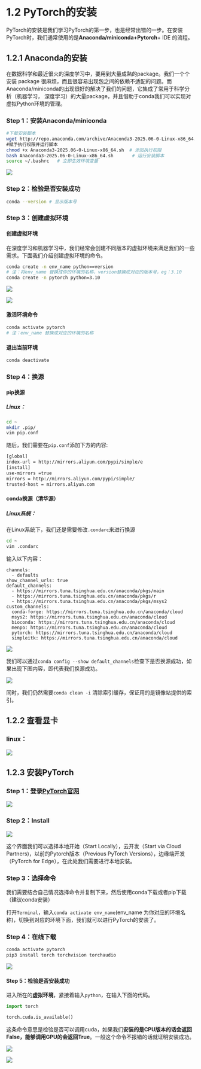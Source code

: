 # 1.2 PyTorch的安装

PyTorch的安装是我们学习PyTorch的第一步，也是经常出错的一步。在安装PyTorch时，我们通常使用的是**Anaconda/miniconda+Pytorch**+ IDE 的流程。

## 1.2.1 Anaconda的安装

在数据科学和最近很火的深度学习中，要用到大量成熟的package。我们一个个安装 package 很麻烦，而且很容易出现包之间的依赖不适配的问题。而 Anaconda/miniconda的出现很好的解决了我们的问题，它集成了常用于科学分析（机器学习， 深度学习）的大量package，并且借助于conda我们可以实现对虚拟Python环境的管理。

### Step 1：安装Anaconda/miniconda

```bash
#下载安装脚本
wget http://repo.anaconda.com/archive/Anaconda3-2025.06-0-Linux-x86_64.sh
​#赋予执行权限并运行脚本​
chmod +x Anaconda3-2025.06-0-Linux-x86_64.sh  # 添加执行权限
bash Anaconda3-2025.06-0-Linux-x86_64.sh       # 运行安装脚本
source ~/.bashrc   # 立即生效环境变量
```

![](../images/2025-07-19-01-25-14-image.png)

### Step 2：检验是否安装成功

```bash
conda --version # 显示版本号
```

### Step 3：创建虚拟环境

#### 创建虚拟环境

在深度学习和机器学习中，我们经常会创建不同版本的虚拟环境来满足我们的一些需求。下面我们介绍创建虚拟环境的命令。

```bash
conda create -n env_name python==version 
# 注：将env_name 替换成你的环境的名称，version替换成对应的版本号，eg：3.10 
conda create -n pytorch python=3.10
```

![](../images/2025-07-19-02-22-45-image.png)

![](../images/2025-07-19-02-22-52-image.png)

#### 激活环境命令

```bash
conda activate pytorch
# 注：env_name 替换成对应的环境的名称
```

#### 退出当前环境

```bash
conda deactivate
```

### Step 4：换源

#### pip换源

##### Linux：

```bash
cd ~
mkdir .pip/
vim pip.conf
```

随后，我们需要在`pip.conf`添加下方的内容:

```bash
[global]
index-url = http://mirrors.aliyun.com/pypi/simple/e
[install]
use-mirrors =true
mirrors = http://mirrors.aliyun.com/pypi/simple/
trusted-host = mirrors.aliyun.com
```

#### conda换源（清华源）

##### Linux系统：

在Linux系统下，我们还是需要修改`.condarc`来进行换源

```bash
cd ~
vim .condarc
```

输入以下内容：

```
channels:
  - defaults
show_channel_urls: true
default_channels:
  - https://mirrors.tuna.tsinghua.edu.cn/anaconda/pkgs/main
  - https://mirrors.tuna.tsinghua.edu.cn/anaconda/pkgs/r
  - https://mirrors.tuna.tsinghua.edu.cn/anaconda/pkgs/msys2
custom_channels:
  conda-forge: https://mirrors.tuna.tsinghua.edu.cn/anaconda/cloud
  msys2: https://mirrors.tuna.tsinghua.edu.cn/anaconda/cloud
  bioconda: https://mirrors.tuna.tsinghua.edu.cn/anaconda/cloud
  menpo: https://mirrors.tuna.tsinghua.edu.cn/anaconda/cloud
  pytorch: https://mirrors.tuna.tsinghua.edu.cn/anaconda/cloud
  simpleitk: https://mirrors.tuna.tsinghua.edu.cn/anaconda/cloud
```

![](../images/2025-07-19-02-00-12-image.png)

我们可以通过`conda config --show default_channels`检查下是否换源成功，如果出现下图内容，即代表我们换源成功。

![](../images/2025-07-19-02-00-57-image.png)

同时，我们仍然需要`conda clean -i` 清除索引缓存，保证用的是镜像站提供的索引。

## 1.2.2 查看显卡

### linux：

![](../images/2025-07-19-02-02-01-image.png)

## 1.2.3 安装PyTorch

### Step 1：登录[PyTorch官网](https://pytorch.org/)

![](../images/2025-07-19-02-05-20-image.png)

### Step 2：Install

![](../images/2025-07-19-02-06-26-image.png)

这个界面我们可以选择本地开始（Start Locally），云开发（Start via Cloud Partners)，以前的Pytorch版本（Previous PyTorch Versions），边缘端开发（PyTorch for Edge），在此处我们需要进行本地安装。

### Step 3：选择命令

我们需要结合自己情况选择命令并复制下来，然后使用conda下载或者pip下载（建议conda安装）

打开`Terminal`，输入`conda activate env_name`(env_name 为你对应的环境名称)，切换到对应的环境下面，我们就可以进行PyTorch的安装了。

### Step 4：在线下载

```bash
conda activate pytorch
pip3 install torch torchvision torchaudio
```

![](../images/2025-07-19-02-27-24-image.png)

#### Step 5：检验是否安装成功

进入所在的**虚拟环境**，紧接着输入`python`，在输入下面的代码。

```python
import torch

torch.cuda.is_available()
```

这条命令意思是检验是否可以调用cuda，如果我们**安装的是CPU版本的话会返回False，能够调用GPU的会返回True**。一般这个命令不报错的话就证明安装成功。

![](../images/2025-07-19-02-36-51-image.png)

![](../images/2025-07-19-02-42-28-image.png)


